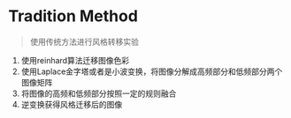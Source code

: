 # Tradition Method

>使用传统方法进行风格转移实验

1. 使用reinhard算法迁移图像色彩
2. 使用Laplace金字塔或者是小波变换，将图像分解成高频部分和低频部分两个图像矩阵
3. 将图像的高频和低频部分按照一定的规则融合
4. 逆变换获得风格迁移后的图像
